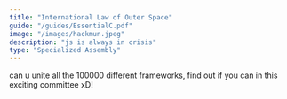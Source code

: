 ```yaml
---
title: "International Law of Outer Space"
guide: "/guides/EssentialC.pdf"
image: "/images/hackmun.jpeg"
description: "js is always in crisis"
type: "Specialized Assembly"
---
```

can u unite all the 100000 different frameworks, find out if you can in this exciting committee xD!